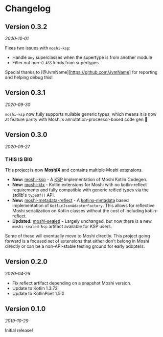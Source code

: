 Changelog
=========

Version 0.3.2
-------------

_2020-10-01_

Fixes two issues with `moshi-ksp`:
- Handle `Any` superclasses when the supertype is from another module
- Filter out non-`CLASS` kinds from supertypes

Special thanks to [@JvmName][https://github.com/JvmName] for reporting and helping debug this!

Version 0.3.1
-------------

_2020-09-30_

`moshi-ksp` now fully supports nullable generic types, which means it is now at feature parity with
Moshi's annotation-processor-based code gen 🥳

Version 0.3.0
-------------

_2020-09-27_

### THIS IS BIG

This project is now **MoshiX** and contains multiple Moshi extensions.

* **New:** [moshi-ksp](https://github.com/ZacSweers/MoshiX/blob/main/moshi-ksp/README.md) - A [KSP](https://github.com/google/ksp) implementation of Moshi Kotlin Codegen.
* **New:** [moshi-ktx](https://github.com/ZacSweers/MoshiX/blob/main/moshi-ktx/README.md) - Kotlin extensions for Moshi with no kotlin-reflect requirements and fully compatible with generic reified types via the stdlib's `typeOf()` API.
* **New:** [moshi-metadata-reflect](https://github.com/ZacSweers/MoshiX/blob/main/moshi-metadata-reflect/README.md) - A [kotlinx-metadata](https://github.com/JetBrains/kotlin/tree/master/libraries/kotlinx-metadata/jvm) based implementation of `KotlinJsonAdapterFactory`. This allows for reflective Moshi serialization on Kotlin classes without the cost of including kotlin-reflect.
* **Updated:** [moshi-sealed](https://github.com/ZacSweers/MoshiX/blob/main/moshi-sealed/README.md) - Largely unchanged, but now there is a new `moshi-sealed-ksp` artifact available for KSP users.

Some of these will eventually move to Moshi directly. This project going forward is a focused set of extensions that 
either don't belong in Moshi directly or can be a non-API-stable testing ground for early adopters.

Version 0.2.0
-------------

_2020-04-26_

* Fix reflect artifact depending on a snapshot Moshi version.
* Update to Kotlin 1.3.72
* Update to KotlinPoet 1.5.0

Version 0.1.0
-------------

_2019-10-29_

Initial release!
